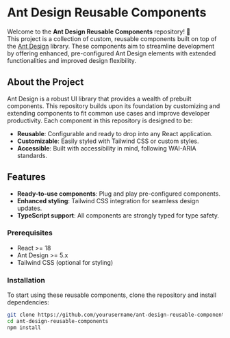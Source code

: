 # Ant Design Reusable Components

Welcome to the **Ant Design Reusable Components** repository! 🎉  
This project is a collection of custom, reusable components built on top of the [Ant Design](https://ant.design/) library. These components aim to streamline development by offering enhanced, pre-configured Ant Design elements with extended functionalities and improved design flexibility.

## About the Project

Ant Design is a robust UI library that provides a wealth of prebuilt components. This repository builds upon its foundation by customizing and extending components to fit common use cases and improve developer productivity. Each component in this repository is designed to be:

- **Reusable**: Configurable and ready to drop into any React application.
- **Customizable**: Easily styled with Tailwind CSS or custom styles.
- **Accessible**: Built with accessibility in mind, following WAI-ARIA standards.

## Features

- **Ready-to-use components**: Plug and play pre-configured components.
- **Enhanced styling**: Tailwind CSS integration for seamless design updates.
- **TypeScript support**: All components are strongly typed for type safety.

### Prerequisites

- React >= 18
- Ant Design >= 5.x
- Tailwind CSS (optional for styling)

### Installation

To start using these reusable components, clone the repository and install dependencies:

```bash
git clone https://github.com/yourusername/ant-design-reusable-components.git
cd ant-design-reusable-components
npm install
